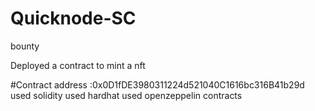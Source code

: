 # Quicknode-SC
 bounty

Deployed a contract to mint a nft

#Contract address :0x0D1fDE3980311224d521040C1616bc316B41b29d
used solidity
used hardhat 
used openzeppelin contracts


